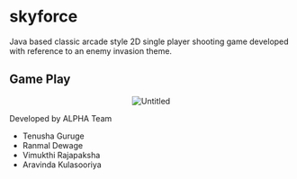 # skyforce

Java based classic arcade style 2D single player shooting game developed with reference to an enemy invasion theme.

## Game Play

<div style="text-align:center" align="center"><img src="https://i.ibb.co/nwJjw21/Untitled.jpg" alt="Untitled" border="0"></div>

Developed by ALPHA Team
* Tenusha Guruge
* Ranmal Dewage
* Vimukthi Rajapaksha
* Aravinda Kulasooriya
